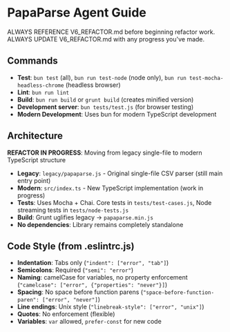 # PapaParse Agent Guide

ALWAYS REFERENCE V6_REFACTOR.md before beginning refactor work.
ALWAYS UPDATE V6_REFACTOR.md with any progress you've made.

## Commands
- **Test**: `bun test` (all), `bun run test-node` (node only), `bun run test-mocha-headless-chrome` (headless browser)
- **Lint**: `bun run lint`
- **Build**: `bun run build` or `grunt build` (creates minified version)
- **Development server**: `bun tests/test.js` (for browser testing)
- **Modern Development**: Uses bun for modern TypeScript development

## Architecture
**REFACTOR IN PROGRESS**: Moving from legacy single-file to modern TypeScript structure
- **Legacy**: `legacy/papaparse.js` - Original single-file CSV parser (still main entry point)
- **Modern**: `src/index.ts` - New TypeScript implementation (work in progress)
- **Tests**: Uses Mocha + Chai. Core tests in `tests/test-cases.js`, Node streaming tests in `tests/node-tests.js`
- **Build**: Grunt uglifies legacy → `papaparse.min.js`
- **No dependencies**: Library remains completely standalone

## Code Style (from .eslintrc.js)
- **Indentation**: Tabs only (`"indent": ["error", "tab"]`)
- **Semicolons**: Required (`"semi": "error"`)
- **Naming**: camelCase for variables, no property enforcement (`"camelcase": ["error", {"properties": "never"}]`)
- **Spacing**: No space before function parens (`"space-before-function-paren": ["error", "never"]`)
- **Line endings**: Unix style (`"linebreak-style": ["error", "unix"]`)
- **Quotes**: No enforcement (flexible)
- **Variables**: `var` allowed, `prefer-const` for new code

